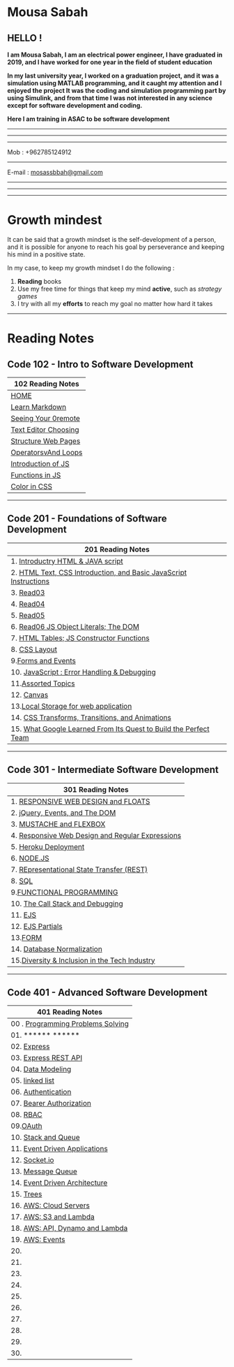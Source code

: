 # Mousa Sabah 

## HELLO !

**I am Mousa Sabah, I am an electrical power engineer, I have graduated in 2019, and I have worked for one year in the field of student education**

**In my last university year, I worked on a graduation project, and it was a simulation using MATLAB programming, and it caught my attention and I enjoyed the project It was the coding and simulation programming part by using Simulink, and from that time I was not interested in any science except for software development and coding.**

**Here I am training in ASAC to be software development**


*************************
***

***
Mob     : +962785124912
***
E-mail  : mosassbbah@gmail.com

****
****
****







#  Growth mindest

It can be said that a growth mindset is the self-development of a person, and it is possible for anyone to reach his goal by perseverance and keeping his mind in a positive state.

In my case, to keep my growth mindset I do the following :

   1. **Reading** books
   2. Use my free time for things that keep my mind **active**, such as *strategy games*
   3. I try with all my **efforts** to reach my goal no matter how hard it takes

****


# Reading Notes

## Code 102 - Intro to Software Development


 
| **102 Reading Notes**      |
| ----------- | 
| [HOME](https://mousasbbah.github.io/reading-notes/) |
| [Learn Markdown](https://mousasbbah.github.io/reading-notes/Markdown)   | 
| [Seeing Your   0remote](https://mousasbbah.github.io/reading-notes/rac) | 
| [Text Editor Choosing](https://mousasbbah.github.io/reading-notes/texteditor)      |
| [Structure Web Pages](https://mousasbbah.github.io/reading-notes/READ3)   | 
| [OperatorsvAnd Loops](https://mousasbbah.github.io/reading-notes/OandL)| 
| [Introduction of JS ](https://mousasbbah.github.io/reading-notes/startwithJS)|
| [Functions in JS](https://mousasbbah.github.io/reading-notes/Functions)| 
|[Color in CSS](https://mousasbbah.github.io/reading-notes/colorCSS)|

<hr>


## Code 201 - Foundations of Software Development



|201 Reading Notes|
|---|
|1. [Introductry HTML & JAVA script](https://mousasbbah.github.io/reading-notes/class01)|
|2. [HTML Text, CSS Introduction, and Basic JavaScript Instructions](https://mousasbbah.github.io/reading-notes/class-02)|
|3. [Read03 ](https://mousasbbah.github.io/reading-notes/class-03)|
|4. [Read04](https://mousasbbah.github.io/reading-notes/read-04)||
|5. [Read05](https://mousasbbah.github.io/reading-notes/class05)|
|6. [Read06 JS Object Literals; The DOM ](https://mousasbbah.github.io/reading-notes/class06)||
|7.  [HTML Tables; JS Constructor Functions](https://mousasbbah.github.io/reading-notes/class07)|
|8. [CSS Layout](https://mousasbbah.github.io/reading-notes/read08)|
|9.[Forms and Events](https://mousasbbah.github.io/reading-notes/class09)|
|10. [JavaScript : Error Handling & Debugging](https://mousasbbah.github.io/reading-notes/read10)|
|11.[Assorted Topics](https://mousasbbah.github.io/reading-notes/read11)|
|12. [Canvas](https://mousasbbah.github.io/reading-notes/read12)|
|13.[Local Storage for web application ](https://mousasbbah.github.io/reading-notes/read13)|
|14. [CSS Transforms, Transitions, and Animations ](https://mousasbbah.github.io/reading-notes/read14-a)|
|15. [What Google Learned From Its Quest to Build the Perfect Team](https://mousasbbah.github.io/reading-notes/read14-b)|

 
<hr>

## Code 301 - Intermediate Software Development

|301 Reading Notes|
|---|
|1. [RESPONSIVE WEB DESIGN and FLOATS](https://mousasbbah.github.io/reading-notes/301read/Read01)|
|2. [ jQuery, Events, and The DOM](https://mousasbbah.github.io/reading-notes/301read/Read02)|
|3. [ MUSTACHE and FLEXBOX](https://mousasbbah.github.io/reading-notes/301read/Read03)|
|4. [  Responsive Web Design and Regular Expressions](https://mousasbbah.github.io/reading-notes/301read/Read04)|
|5. [Heroku Deployment](https://mousasbbah.github.io/reading-notes/301read/Read05)|
|6. [NODE.JS](https://mousasbbah.github.io/reading-notes/301read/Read06)|
|7. [REpresentational State Transfer (REST) ](https://mousasbbah.github.io/reading-notes/301read/Read07)|
|8. [SQL](https://mousasbbah.github.io/reading-notes/301read/Read08)|
|9.[FUNCTIONAL PROGRAMMING](https://mousasbbah.github.io/reading-notes/301read/Read09)|
|10. [The Call Stack and Debugging](https://mousasbbah.github.io/reading-notes/301read/Read10) |
|11. [EJS](https://mousasbbah.github.io/reading-notes/301read/Read11)|
|12. [EJS Partials](https://mousasbbah.github.io/reading-notes/301read/Read12)|
|13.[FORM](https://mousasbbah.github.io/reading-notes/301read/Read13)|
|14. [Database Normalization](https://mousasbbah.github.io/reading-notes/301read/Read14a)|
|15.[Diversity & Inclusion in the Tech Industry](https://mousasbbah.github.io/reading-notes/301read/Read15)|

<hr>

## Code 401 - Advanced Software Development

|401 Reading Notes|
|---|
|00 . [Programming Problems Solving ](https://mousasbbah.github.io/reading-notes/401read/read00)|
|01. ****** ****** |
|02. [Express](https://mousasbbah.github.io/reading-notes/401read/read02)|
|03. [Express REST API](https://mousasbbah.github.io/reading-notes/401read/read03)|
|04. [Data Modeling](https://mousasbbah.github.io/reading-notes/401read/read04)|
|05. [linked list](https://mousasbbah.github.io/reading-notes/401read/read05)|
|06. [Authentication](https://mousasbbah.github.io/reading-notes/401read/read06)|
|07. [Bearer Authorization](https://mousasbbah.github.io/reading-notes/401read/read07)|
|08. [RBAC](https://mousasbbah.github.io/reading-notes/401read/read08)|
|09.[OAuth ](https://mousasbbah.github.io/reading-notes/401read/read09)|
|10.  [Stack and Queue](https://mousasbbah.github.io/reading-notes/401read/read10)|
|11. [Event Driven Applications](https://mousasbbah.github.io/reading-notes/401read/read11)|
|12. [Socket.io](https://mousasbbah.github.io/reading-notes/401read/read12)|
|13. [Message Queue](https://mousasbbah.github.io/reading-notes/401read/read13)|
|14. [Event Driven Architecture](https://mousasbbah.github.io/reading-notes/401read/read14)|
|15. [Trees](https://mousasbbah.github.io/reading-notes/401read/trees)|
|16.  [AWS: Cloud Servers](https://mousasbbah.github.io/reading-notes/401read/read16)|
|17. [AWS: S3 and Lambda](https://mousasbbah.github.io/reading-notes/401read/read17)|
|18. [AWS: API, Dynamo and Lambda](https://mousasbbah.github.io/reading-notes/401read/read18)|
|19. [AWS: Events](https://mousasbbah.github.io/reading-notes/401read/read19)|
|20. []()|
|21. []()|
|23. []()|
|24. []()|
|25. []()|
|26. []()|
|27. []()|
|28. []()|
|29. []()|
|30. []()|
